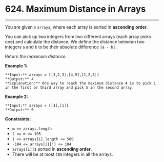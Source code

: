 # 624. Maximum Distance in Arrays

---

You are given `m` `arrays`, where each array is sorted in **ascending order**.

You can pick up two integers from two different arrays (each array picks one) and calculate the distance. We define the distance between two integers `a` and `b` to be their absolute difference `|a - b|`.

Return _the maximum distance_.

 

**Example 1:**
    
    **Input:** arrays = [[1,2,3],[4,5],[1,2,3]]
    **Output:** 4
    **Explanation:** One way to reach the maximum distance 4 is to pick 1 in the first or third array and pick 5 in the second array.

**Example 2:**
    
    **Input:** arrays = [[1],[1]]
    **Output:** 0

 

**Constraints:**

  * `m == arrays.length`
  * `2 <= m <= 105`
  * `1 <= arrays[i].length <= 500`
  * `-104 <= arrays[i][j] <= 104`
  * `arrays[i]` is sorted in **ascending order**.
  * There will be at most `105` integers in all the arrays.


